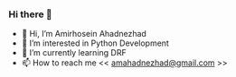### Hi there 👋

<!--
**amahadnezhad/amahadnezhad** is a ✨ _special_ ✨ repository because its `README.md` (this file) appears on your GitHub profile.

Here are some ideas to get you started:

- 🔭 I’m currently working on ...
- 🌱 I’m currently learning ...
- 👯 I’m looking to collaborate on ...
- 🤔 I’m looking for help with ...
- 💬 Ask me about ...
- 📫 How to reach me: ...
- 😄 Pronouns: ...
- ⚡ Fun fact: ...
-->

- 👋 Hi, I’m Amirhosein Ahadnezhad
- 👀 I’m interested in Python Development
- 🌱 I’m currently learning DRF
- 📫 How to reach me << amahadnezhad@gmail.com >>
